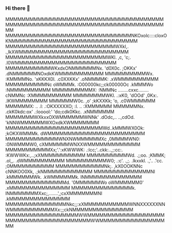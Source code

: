 ### Hi there 👋

MMMMMMMMMMMMMMMMMMMMMMMMMMMMMMMMMMMMMMMMMMMMMMMMMMMMMMMMMMMMMMMMMMMMMMMMMMMMMMMM
MMMMMMMMMMMMMMMMMMMMMMMMMMMMMMMNKOxolc::::cloxOKNMMMMMMMMMMMMMMMMMMMMMMMMMMMMMMM
MMMMMMMMMMMMMMMMMMMMMMMMMMMWXkl,.              .,lkXWMMMMMMMMMMMMMMMMMMMMMMMMMMM
MMMMMMMMMMMMMMMMMMMMMMMMMWKl.    ,c,        'c;.   .l0WMMMMMMMMMMMMMMMMMMMMMMMMM
MMMMMMMMMMMWKxdxONMMMMMMNx.    'd0X0c.     ;OKKx'    .dNMMMMMMNOxdkKWMMMMMMMMMMM
MMMMMMMMMMWx.    :KMMMMNo.    'xKKKX0l.  .c0XXKKx'    .oNMMMMK:    .xWMMMMMMMMMM
MMMMMMMMMMNc      oWMMMk.     :O00000kc;;ck00000Oc     .kMMMWo      :NMMMMMMMMMM
MMMMMMMMMMX:      :NMMNc      ........cxxc........      cNMMNc      :XMMMMMMMMMM
MMMMMMMMWKl.      .:xK0,             'dOOd'             ,0Kx:.      .lKWMMMMMMMM
MMMMMMW0c.           ,o'            ;kKXXKk;            'o,           .c0WMMMMMM
MMMMMMX:        ..   .l:          .:OKXXXXXO;           :l.   ..        :XMMMMMM
MMMMMMNx.    .ckK0kdc:ox'          .:looool:'          'do;cdk0Kkc.    .xNMMMMMM
MMMMMMMWXkxxOXWMMMMMMWNNk' .dOdc,..          ..,cdOd. 'kNNWMMMMMMWXOxdkXWMMMMMMM
MMMMMMMMMMMMMMMMMMMMMMMMWd..kMMMWX0Ok:    ;kOKXWMMMk. dWMMMMMMMMMMMMMMMMMMMMMMMM
MMMMMMMMMMMMMWNXNWMMMMMMXc  ,0MMMMWN0:    :0NWMMMW0,  cXMMMMMMWNXXWMMMMMMMMMMMMM
MMMMMMMMMMMXx;'.':xKWWWK:    .:lcc;'..ckk:..,;:cc:.    :KWWWKx:,..;xXMMMMMMMMMMM
MMMMMMMMMMWd.      .;;oo.            ;KMMK;            .ol,,.      .dWMMMMMMMMMM
MMMMMMMMMMW0;         .:c'.  .,;.   .lkxxkl.   .,'.. .'cc.         ;0MMMMMMMMMMM
MMMMMMMMMMMMNk;.       ,kX0OOKNNc              cNNKOO0Xk,       .;kNMMMMMMMMMMMM
MMMMMMMMMMMMMMNl      .kMMMMMMWk.              .kWMMMMMMk.      lNMMMMMMMMMMMMMM
MMMMMMMMMMMMMMMd.     '0MMMMMMWo                oWMMMMMM0'     .xMMMMMMMMMMMMMMM
MMMMMMMMMMMMMMMk.     lNMMMMMMMXxc;,.......',;cxXMMMMMMMNl     .kMMMMMMMMMMMMMMM
MMMMMMMMMMMMMMMNkc;;:xXMMMMMMMMMMMWNNXXXXXXNNWMMMMMMMMMMMXx:;;ckNMMMMMMMMMMMMMMM
MMMMMMMMMMMMMMMMMMWWMMMMMMMMMMMMMMMMMMMMMMMMMMMMMMMMMMMMMMMMWWMMMMMMMMMMMMMMMMMM


<!--
**nikooopunk/nikooopunk** is a ✨ _special_ ✨ repository because its `README.md` (this file) appears on your GitHub profile.

Here are some ideas to get you started:

- 🔭 I’m currently working on ...
- 🌱 I’m currently learning ...
- 👯 I’m looking to collaborate on ...
- 🤔 I’m looking for help with ...
- 💬 Ask me about ...
- 📫 How to reach me: ...
- 😄 Pronouns: ...
- ⚡ Fun fact: ...
-->

